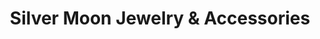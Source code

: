 ---
title: "Silver Moon Jewelry & Accessories"
url: /rockville/silver-moon-jewelry-and-accessories/
shop: shop
---